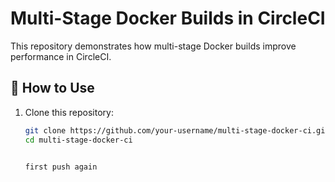 # Multi-Stage Docker Builds in CircleCI

This repository demonstrates how multi-stage Docker builds improve performance in CircleCI.

## 🚀 How to Use

1. Clone this repository:
   ```sh
   git clone https://github.com/your-username/multi-stage-docker-ci.git
   cd multi-stage-docker-ci


   first push again

